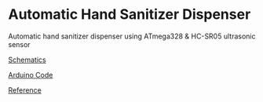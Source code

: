 # Automatic Hand Sanitizer Dispenser

Automatic hand sanitizer dispenser using ATmega328 & HC-SR05 ultrasonic sensor


[Schematics](doc/Schematic_Automatic_Hand_Sanitizer_Dispenser.pdf)

[Arduino Code ](/code/Automatic-hand-sanitizer-dispenser-using-arduino.ino)

[Reference](https://www.youtube.com/watch?v=sxqBbkhozYM)
